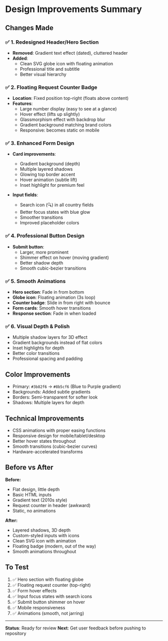 # Design Improvements Summary

## Changes Made

### ✅ **1. Redesigned Header/Hero Section**
- **Removed**: Gradient text effect (dated), cluttered header
- **Added**: 
  - Clean SVG globe icon with floating animation
  - Professional title and subtitle
  - Better visual hierarchy

### ✅ **2. Floating Request Counter Badge**
- **Location**: Fixed position top-right (floats above content)
- **Features**:
  - Large number display (easy to see at a glance)
  - Hover effect (lifts up slightly)
  - Glassmorphism effect with backdrop blur
  - Gradient background matching brand colors
  - Responsive: becomes static on mobile

### ✅ **3. Enhanced Form Design**
- **Card improvements**:
  - Gradient background (depth)
  - Multiple layered shadows
  - Glowing top border accent
  - Hover animation (subtle lift)
  - Inset highlight for premium feel

- **Input fields**:
  - Search icon (🔍) in all country fields
  - Better focus states with blue glow
  - Smoother transitions
  - Improved placeholder colors

### ✅ **4. Professional Button Design**
- **Submit button**:
  - Larger, more prominent
  - Shimmer effect on hover (moving gradient)
  - Better shadow depth
  - Smooth cubic-bezier transitions

### ✅ **5. Smooth Animations**
- **Hero section**: Fade in from bottom
- **Globe icon**: Floating animation (3s loop)
- **Counter badge**: Slide in from right with bounce
- **Form cards**: Smooth hover transitions
- **Response section**: Fade in when loaded

### ✅ **6. Visual Depth & Polish**
- Multiple shadow layers for 3D effect
- Gradient backgrounds instead of flat colors
- Inset highlights for depth
- Better color transitions
- Professional spacing and padding

## Color Improvements
- Primary: `#3b82f6` → `#8b5cf6` (Blue to Purple gradient)
- Backgrounds: Added subtle gradients
- Borders: Semi-transparent for softer look
- Shadows: Multiple layers for depth

## Technical Improvements
- CSS animations with proper easing functions
- Responsive design for mobile/tablet/desktop
- Better hover states throughout
- Smooth transitions (cubic-bezier curves)
- Hardware-accelerated transforms

## Before vs After

**Before:**
- Flat design, little depth
- Basic HTML inputs
- Gradient text (2010s style)
- Request counter in header (awkward)
- Static, no animations

**After:**
- Layered shadows, 3D depth
- Custom-styled inputs with icons
- Clean SVG icon with animation
- Floating badge (modern, out of the way)
- Smooth animations throughout

## To Test
1. ✅ Hero section with floating globe
2. ✅ Floating request counter (top-right)
3. ✅ Form hover effects
4. ✅ Input focus states with search icons
5. ✅ Submit button shimmer on hover
6. ✅ Mobile responsiveness
7. ✅ Animations (smooth, not jarring)

---

**Status**: Ready for review
**Next**: Get user feedback before pushing to repository

